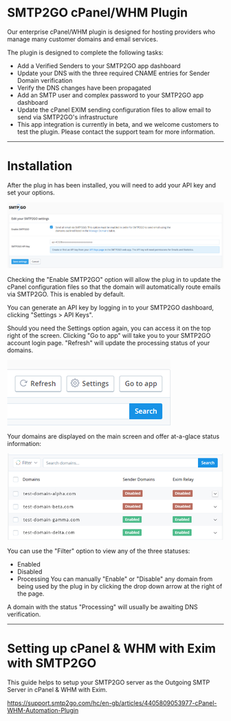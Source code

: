 # SMTP2GO cPanel/WHM Plugin

Our enterprise cPanel/WHM plugin is designed for hosting providers who manage many customer domains and email services.

The plugin is designed to complete the following tasks:

- Add a Verified Senders to your SMTP2GO app dashboard
- Update your DNS with the three required CNAME entries for Sender Domain verification
- Verify the DNS changes have been propagated
- Add an SMTP user and complex password to your SMTP2GO app dashboard
- Update the cPanel EXIM sending configuration files to allow email to send via SMTP2GO's infrastructure
- This app integration is currently in beta, and we welcome customers to test the plugin. Please contact the support team for more information.

---

# Installation

After the plug in has been installed, you will need to add your API key and set your options.

![plugin image](https://raw.githubusercontent.com/cpanelplugins/smtp2go/main/post-install-setup.png "Image Title")

Checking the "Enable SMTP2GO" option will allow the plug in to update the cPanel configuration files so that the domain will automatically route emails via SMTP2GO. This is enabled by default.

You can generate an API key by logging in to your SMTP2GO dashboard, clicking "Settings > API Keys". 

 

Should you need the Settings option again, you can access it on the top right of the screen. Clicking "Go to app" will take you to your SMTP2GO account login page. "Refresh" will update the processing status of your domains.

![plugin image](https://raw.githubusercontent.com/cpanelplugins/smtp2go/main/settings-refresh.png "Image Title")
 

Your domains are displayed on the main screen and offer at-a-glace status information:

![plugin image](https://raw.githubusercontent.com/cpanelplugins/smtp2go/main/domain-list.jpg "Image Title")
 

You can use the "Filter" option to view any of the three statuses:

- Enabled
- Disabled
- Processing
You can manually "Enable" or "Disable" any domain from being used by the plug in by clicking the drop down arrow at the right of the page.

A domain with the status "Processing" will usually be awaiting DNS verification.

---

# Setting up cPanel & WHM with Exim with SMTP2GO

This guide helps to setup your SMTP2GO server as the Outgoing SMTP Server in cPanel & WHM with Exim.

https://support.smtp2go.com/hc/en-gb/articles/4405809053977-cPanel-WHM-Automation-Plugin
